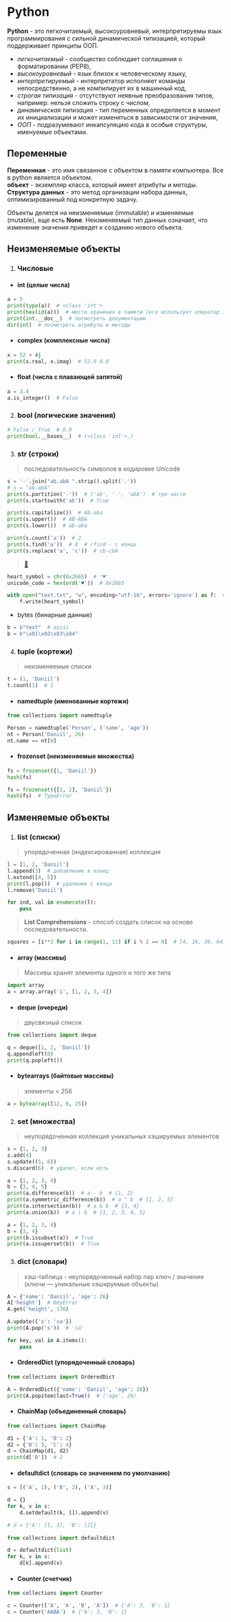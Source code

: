 # Python

**Python** - это легкочитаемый, высокоуровневый, интерпретируемы язык программирования с сильной динамической типизацией, который поддерживает принципы ООП.

- *легкочитаемый* - сообщество соблюдает соглашения о форматировании (PEP8),
- *высокоуровневый* - язык близок к человеческому языку,
- *интерпретируемый* - интерпретатор исполняет команды непосредственно, а не компилирует их в машинный код,
- *строгая типизация* - отсутствуют неявные преобразования типов, например: нельзя сложить строку с числом,
- *динамическая типизация* - тип переменных определяется в момент их инициализации и может изменяться в зависимости от значения,
- *ООП* - подразумевают инкапсуляцию кода в особые структуры, именуемые объектами.


## Переменные

**Переменная** - это имя связанное с объектом в памяти компьютера. Все в python является объектом. \
**объект** - экземпляр класса, который имеет атрибуты и методы. \
**Структура данных** - это метод организации набора данных, оптимизированный под конкретную задачу.

Объекты делятся на неизменяемые (immutable) и изменяемые (mutable), еще есть **None**. 
Неизменяемый тип данных означает, что изменение значения приведет к созданию нового объекта.


## Неизменяемые объекты

1) ### Числовые

- #### int (целые числа)

```python
a = 5
print(type(a))  # <class 'int'>
print(hex(id(a)))  # место хранения в памяти (его использует оператор is)
print(int.__doc__)  # посмотреть документацию
dir(int)  # посмотреть атрибуты и методы
```

- #### complex (комплексные числа)

```python
x = 52 + 4j
print(x.real, x.imag)  # 52.0 4.0
```

- #### float (числа с плавающей запятой)

```python
a = 3.4
a.is_integer()  # False
```

2) ### bool (логические значения)

```python
# False / True  # 0.0
print(bool.__bases__)  # (<class 'int'>,)
```

3) ### str (строки)

> последовательность символов в кодировке Unicode

```python
s = '-'.join("ab.abA ".strip().split('.'))
# s = "ab-abA"
print(s.partition('-'))  # ('ab', '-', 'abA')  # три части
print(s.startswith('ab'))  # True

print(s.capitalize())  # Ab-aba
print(s.upper())  # AB-ABA
print(s.lower())  # ab-aba

print(s.count('a'))  # 2
print(s.find('a'))  # 0  # rfind - с конца
print(s.replace('a', 'c'))  # cb-cbA
```

> [&#x1f352;](https://unicode-table.com/ru/)

```python
heart_symbol = chr(0x2665)  # '♥'
unicode_code = hex(ord('♥'))  # 0x2665

with open("text.txt", "w", encoding="utf-16", errors='ignore') as f:  # ascii, cp1251
    f.write(heart_symbol)
```

- bytes (бинарные данные)

```python
b = b"text"  # ascii
b = b"\x01\x02\x03\x04"
```

4) ### tuple (кортежи)

> неизменяемые списки

```python
t = (1, 'Daniil')
t.count(1)  # 1
```

- #### namedtuple (именованные кортежи)

```python
from collections import namedtuple

Person = namedtuple('Person', ('name', 'age'))
nt = Person('Daniil', 26)
nt.name == nt[0]
```

- #### frozenset (неизменяемые множества)

```python
fs = frozenset({1, 'Daniil'})
hash(fs)

fs = frozenset({[1, 2], 'Daniil'})
hash(fs)  # TypeError
```


## Изменяемые объекты

1) ### list (списки)

> упорядоченная (индексированная) коллекция

```python
l = [1, 2, 'Daniil']
l.append(3)  # добавление в конец
l.extend([4, 5])
print(l.pop())  # удаление с конца
l.remove('Daniil')

for ind, val in enumerate(l):
    pass
```

> **List Comprehensions** - способ создать список на основе последовательности.

```python
squares = [i**2 for i in range(1, 11) if i % 2 == 0]  # [4, 16, 36, 64, 100]
```

- #### array (массивы)

> Массивы хранят элементы одного и того же типа

```python
import array
a = array.array('i', [1, 2, 3, 4]) 
```

- #### deque (очереди)

> двусвязный список

```python
from collections import deque

q = deque([1, 2, 'Daniil'])
q.appendleft(0)
print(q.popleft())
```

- #### bytearrays (байтовые массивы)

> элементы < 256

```python
a = bytearray([12, 8, 25])
```

2) ### set (множества)

> неупорядоченная коллекция уникальных хэшируемых элементов

```python
s = {1, 2, 3}
s.add(4)
s.update((5, 6))
s.discard(6)  # удалит, если есть
```
```python
a = {1, 2, 3, 4}
b = {3, 4, 5}
print(a.difference(b))  # a - b  # {1, 2}
print(a.symmetric_difference(b))  # a ^ b  # {1, 2, 5}
print(a.intersection(b))  # a & b  # {3, 4}
print(a.union(b))  # a | b  # {1, 2, 3, 4, 5}
```
```python
a = {1, 2, 3, 4}
b = {3, 4}
print(b.issubset(a))  # True
print(a.issuperset(b))  # True
```

3) ### dict (словари)

> хэш-таблица - неупорядоченный набор пар ключ / значение (ключи — уникальные хэшируемые объекты)

```python
A = {'name': 'Daniil', 'age': 26}
A['height']  # KeyError
A.get('height', 176)

A.update({'s': 'sa'})
print(A.pop('s'))  # 'sa'

for key, val in A.items():
    pass
```

- #### OrderedDict (упорядоченный словарь)

```python
from collections import OrderedDict

A = OrderedDict({'name': 'Daniil', 'age': 26})
print(A.popitem(last=True))  # ('age', 26)
```

- #### ChainMap (объединенный словарь)

```python
from collections import ChainMap

d1 = {'A': 1, 'B': 2}
d2 = {'B': 3, 'C': 4}
d = ChainMap(d1, d2)
print(d['B'])  # 2
```

- #### defaultdict (словарь со значением по умолчанию)

```python
s = [('A', 1), ('B', 2), ('A', 3)]

d = {}
for k, v in s:
    d.setdefault(k, []).append(v)

# d = {'A': [1, 3], 'B': [2]}    
    
from collections import defaultdict

d = defaultdict(list)
for k, v in s:
    d[k].append(v)
```

- #### Counter (счетчик)

```python
from collections import Counter

c = Counter(['A', 'A', 'B', 'A'])  # {'A': 3, 'B': 1}
c = Counter('AABA')  # {'A': 3, 'B': 1}
```
